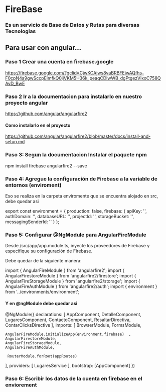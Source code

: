 # FireBase
### Es un servicio de Base de Datos y Rutas para diversas Tecnologias

## Para usar con angular...

### Paso 1 Crear una cuenta en firebase.google

https://firebase.google.com/?gclid=CjwKCAjws8vaBRBFEiwAQfhs-F0cpN4a9gwSccpEimfkQ0jiVKM5H36k_peaqCDiwWB_dgPtgezVixoC758QAvD_BwE

### Paso 2 Ir a la documentacion para instalarlo en nuestro proyecto angular 

https://github.com/angular/angularfire2


#### Como instalarlo en el proyecto
https://github.com/angular/angularfire2/blob/master/docs/install-and-setup.md


### Paso 3: Segun la documentacion Instalar el paquete npm 

npm install firebase angularfire2 --save

### Paso 4: Agregue la configuración de Firebase a la variable de entornos (enviroment)

Eso se realiza en la carpeta enviromente que se encuentra alojado en src, debe quedar asi 


export const environment = {
  production: false,
  firebase: {
    apiKey: '<your-key>',
    authDomain: '<your-project-authdomain>',
    databaseURL: '<your-database-URL>',
    projectId: '<your-project-id>',
    storageBucket: '<your-storage-bucket>',
    messagingSenderId: '<your-messaging-sender-id>'
  }
};


### Paso 5: Configurar @NgModule para AngularFireModule

Desde /src/app/app.module.ts, inyecte los proveedores de Firebase y especifique su configuración de Firebase.

Debe quedar de la siguiente manera: 



import { AngularFireModule } from 'angularfire2';
import { AngularFirestoreModule } from 'angularfire2/firestore';
import { AngularFireStorageModule } from 'angularfire2/storage';
import { AngularFireAuthModule } from 'angularfire2/auth';
import { environment } from '../environments/environment';


#### Y en @ngModule debe quedar asi 


@NgModule({
  declarations: [
    AppComponent,
    DetalleComponent,
   LugaresComponent,
   ContactoComponent,
    ResaltarDirectiva,
    ContarClicksDirective
  ],
  imports: [
    BrowserModule,
    FormsModule,

    AngularFireModule.initializeApp(environment.firebase)  ,
    AngularFirestoreModule,
    AngularFireStorageModule,
    AngularFireAuthModule,
 
     RouterModule.forRoot(appRoutes)
   
  ],
  providers: [ LugaresService  ],
  bootstrap: [AppComponent]
})


### Paso 6: Escribir los datos de la cuenta en firebase en el enviorement 